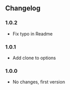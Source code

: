 ## Changelog

### 1.0.2

* Fix typo in Readme

### 1.0.1

* Add clone to options

### 1.0.0
* No changes, first version

